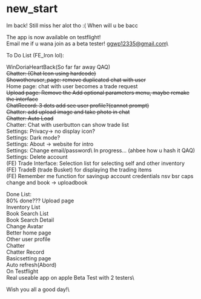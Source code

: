 # new_start

Im back! Still miss her alot tho :(
When will u be bacc

The app is now available on testflight!\
Email me if u wana join as a beta tester! ggwp12335@gmail.com\


To Do List (FE_Iron lol):

WinDoriaHeartBack(So far far away QAQ)\
~~Chatter: (Chat Icon using hardcode)~~\
~~Showotheruser_page: remove duplicated chat with user~~\
Home page: chat with user becomes a trade request\
~~Upload page: Remove the Add optional  parameters menu,  maybe remake the interface~~\
~~ChatRecord: 3 dots add see user profile?(cannot  prompt)~~\
~~Chatter: add  upload image and take photo in chat~~\
~~Chatter: Auto Load~~\
Chatter: Chat with  userbutton can show trade list \
Settings: Privacy-> no display icon? \
Settings: Dark mode?\
Settings: About -> website for intro\
Settings: Change email/password\ In progress... (ahbee how u hash it QAQ)
Settings: Delete account\
(FE) Trade Interface: Selection list for selecting self and other inventory\
(FE) TradeB (trade Busket) for displaying the trading items\
(FE) Remember me function for savingup account credentials
nsv bsr caps  change and book -> uploadbook

Done List: \
80% done???
Upload page\
Inventory List\
Book Search List\
Book Search Detail\
Change Avatar\
Better home page\
Other user profile\
Chatter\
Chatter Record\
Basicsetting page\
Auto refresh(Abord)\
On Testflight\
Real useable app on apple Beta Test with 2 testers\


Wish you all a good day!\
